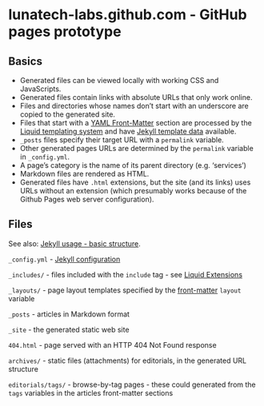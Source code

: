 # lunatech-labs.github.com - GitHub pages prototype

## Basics

* Generated files can be viewed locally with working CSS and JavaScripts.
* Generated files contain links with absolute URLs that only work online.
* Files and directories whose names don’t start with an underscore are copied to the generated site.
* Files that start with a [YAML Front-Matter](https://github.com/mojombo/jekyll/wiki/YAML-Front-Matter) section are processed by the [Liquid templating system](https://github.com/shopify/liquid/wiki/liquid-for-designers) and have [Jekyll template data](https://github.com/mojombo/jekyll/wiki/template-data) available.
* `_posts` files specify their target URL with a `permalink` variable.
* Other generated pages URLs are determined by the `permalink` variable in `_config.yml`.
* A page’s category is the name of its parent directory (e.g. ‘services’)
* Markdown files are rendered as HTML.
* Generated files have `.html` extensions, but the site (and its links) uses URLs without an extension (which presumably works because of the Github Pages web server configuration).

## Files

See also: [Jekyll usage - basic structure](https://github.com/mojombo/jekyll/wiki/usage).

`_config.yml` - [Jekyll configuration](https://github.com/mojombo/jekyll/wiki/configuration)

`_includes/` - files included with the `include` tag - see [Liquid Extensions](https://github.com/mojombo/jekyll/wiki/liquid-extensions)

`_layouts/` - page layout templates specified by the [front-matter](https://github.com/mojombo/jekyll/wiki/YAML-Front-Matter) `layout` variable

`_posts` - articles in Markdown format

`_site` - the generated static web site

`404.html` - page served with an HTTP 404 Not Found response

`archives/` - static files (attachments) for editorials, in the generated URL structure

`editorials/tags/` - browse-by-tag pages - these could generated from the `tags` variables in the articles front-matter sections
